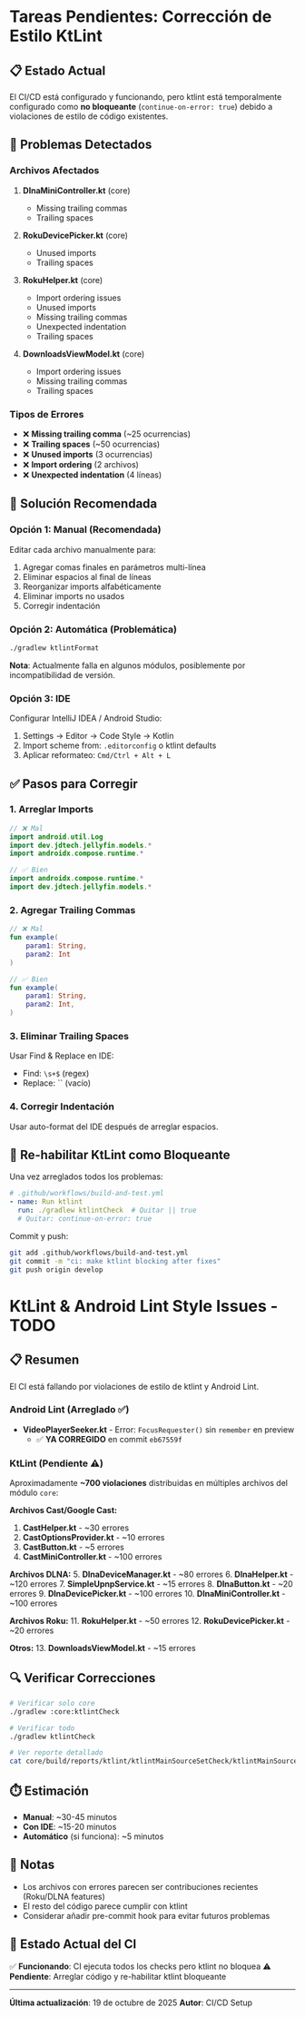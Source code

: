 # Tareas Pendientes: Corrección de Estilo KtLint

## 📋 Estado Actual

El CI/CD está configurado y funcionando, pero ktlint está temporalmente configurado como **no bloqueante** (`continue-on-error: true`) debido a violaciones de estilo de código existentes.

## 🐛 Problemas Detectados

### Archivos Afectados

1. **DlnaMiniController.kt** (core)
   - Missing trailing commas
   - Trailing spaces

2. **RokuDevicePicker.kt** (core)
   - Unused imports
   - Trailing spaces

3. **RokuHelper.kt** (core)
   - Import ordering issues
   - Unused imports
   - Missing trailing commas
   - Unexpected indentation
   - Trailing spaces

4. **DownloadsViewModel.kt** (core)
   - Import ordering issues
   - Missing trailing commas
   - Trailing spaces

### Tipos de Errores

- ❌ **Missing trailing comma** (~25 ocurrencias)
- ❌ **Trailing spaces** (~50 ocurrencias)
- ❌ **Unused imports** (3 ocurrencias)
- ❌ **Import ordering** (2 archivos)
- ❌ **Unexpected indentation** (4 líneas)

## 🔧 Solución Recomendada

### Opción 1: Manual (Recomendada)

Editar cada archivo manualmente para:
1. Agregar comas finales en parámetros multi-línea
2. Eliminar espacios al final de líneas
3. Reorganizar imports alfabéticamente
4. Eliminar imports no usados
5. Corregir indentación

### Opción 2: Automática (Problemática)

```bash
./gradlew ktlintFormat
```

**Nota**: Actualmente falla en algunos módulos, posiblemente por incompatibilidad de versión.

### Opción 3: IDE

Configurar IntelliJ IDEA / Android Studio:
1. Settings → Editor → Code Style → Kotlin
2. Import scheme from: `.editorconfig` o ktlint defaults
3. Aplicar reformateo: `Cmd/Ctrl + Alt + L`

## ✅ Pasos para Corregir

### 1. Arreglar Imports

```kotlin
// ❌ Mal
import android.util.Log
import dev.jdtech.jellyfin.models.*
import androidx.compose.runtime.*

// ✅ Bien
import androidx.compose.runtime.*
import dev.jdtech.jellyfin.models.*
```

### 2. Agregar Trailing Commas

```kotlin
// ❌ Mal
fun example(
    param1: String,
    param2: Int
)

// ✅ Bien
fun example(
    param1: String,
    param2: Int,
)
```

### 3. Eliminar Trailing Spaces

Usar Find & Replace en IDE:
- Find: `\s+$` (regex)
- Replace: `` (vacío)

### 4. Corregir Indentación

Usar auto-format del IDE después de arreglar espacios.

## 🚀 Re-habilitar KtLint como Bloqueante

Una vez arreglados todos los problemas:

```yaml
# .github/workflows/build-and-test.yml
- name: Run ktlint
  run: ./gradlew ktlintCheck  # Quitar || true
  # Quitar: continue-on-error: true
```

Commit y push:
```bash
git add .github/workflows/build-and-test.yml
git commit -m "ci: make ktlint blocking after fixes"
git push origin develop
```

# KtLint & Android Lint Style Issues - TODO

## 📋 Resumen

El CI está fallando por violaciones de estilo de ktlint y Android Lint.

### Android Lint (Arreglado ✅)
- **VideoPlayerSeeker.kt** - Error: `FocusRequester()` sin `remember` en preview
  - ✅ **YA CORREGIDO** en commit `eb67559f`

### KtLint (Pendiente ⚠️)
Aproximadamente **~700 violaciones** distribuidas en múltiples archivos del módulo `core`:

**Archivos Cast/Google Cast:**
1. **CastHelper.kt** - ~30 errores
2. **CastOptionsProvider.kt** - ~10 errores
3. **CastButton.kt** - ~5 errores
4. **CastMiniController.kt** - ~100 errores

**Archivos DLNA:**
5. **DlnaDeviceManager.kt** - ~80 errores
6. **DlnaHelper.kt** - ~120 errores
7. **SimpleUpnpService.kt** - ~15 errores
8. **DlnaButton.kt** - ~20 errores
9. **DlnaDevicePicker.kt** - ~100 errores
10. **DlnaMiniController.kt** - ~100 errores

**Archivos Roku:**
11. **RokuHelper.kt** - ~50 errores
12. **RokuDevicePicker.kt** - ~20 errores

**Otros:**
13. **DownloadsViewModel.kt** - ~15 errores

## 🔍 Verificar Correcciones

```bash
# Verificar solo core
./gradlew :core:ktlintCheck

# Verificar todo
./gradlew ktlintCheck

# Ver reporte detallado
cat core/build/reports/ktlint/ktlintMainSourceSetCheck/ktlintMainSourceSetCheck.txt
```

## ⏱️ Estimación

- **Manual**: ~30-45 minutos
- **Con IDE**: ~15-20 minutos
- **Automático** (si funciona): ~5 minutos

## 📝 Notas

- Los archivos con errores parecen ser contribuciones recientes (Roku/DLNA features)
- El resto del código parece cumplir con ktlint
- Considerar añadir pre-commit hook para evitar futuros problemas

## 🎯 Estado Actual del CI

✅ **Funcionando**: CI ejecuta todos los checks pero ktlint no bloquea
⚠️ **Pendiente**: Arreglar código y re-habilitar ktlint bloqueante

---

**Última actualización**: 19 de octubre de 2025
**Autor**: CI/CD Setup
